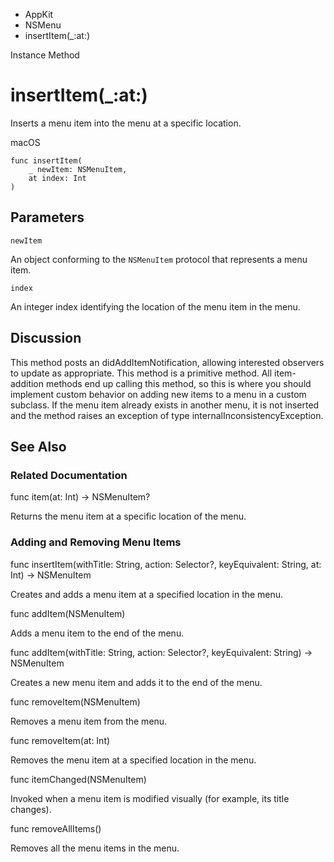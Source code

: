 

- AppKit
- NSMenu
-  insertItem(\_:at:) 

Instance Method

# insertItem(\_:at:)

Inserts a menu item into the menu at a specific location.

macOS

``` source
func insertItem(
    _ newItem: NSMenuItem,
    at index: Int
)
```

## Parameters 

`newItem`  

An object conforming to the `NSMenuItem` protocol that represents a menu item.

`index`  

An integer index identifying the location of the menu item in the menu.

## Discussion

This method posts an didAddItemNotification, allowing interested observers to update as appropriate. This method is a primitive method. All item-addition methods end up calling this method, so this is where you should implement custom behavior on adding new items to a menu in a custom subclass. If the menu item already exists in another menu, it is not inserted and the method raises an exception of type internalInconsistencyException.

## See Also

### Related Documentation

func item(at: Int) -> NSMenuItem?

Returns the menu item at a specific location of the menu.

### Adding and Removing Menu Items

func insertItem(withTitle: String, action: Selector?, keyEquivalent: String, at: Int) -> NSMenuItem

Creates and adds a menu item at a specified location in the menu.

func addItem(NSMenuItem)

Adds a menu item to the end of the menu.

func addItem(withTitle: String, action: Selector?, keyEquivalent: String) -> NSMenuItem

Creates a new menu item and adds it to the end of the menu.

func removeItem(NSMenuItem)

Removes a menu item from the menu.

func removeItem(at: Int)

Removes the menu item at a specified location in the menu.

func itemChanged(NSMenuItem)

Invoked when a menu item is modified visually (for example, its title changes).

func removeAllItems()

Removes all the menu items in the menu.

